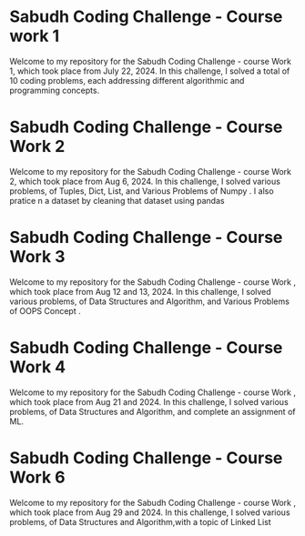 # Sabudh Coding Challenge - Course work 1

Welcome to my repository for the Sabudh Coding Challenge - course Work 1, which took place from July 22, 2024. In this challenge, I solved a total of 10 coding problems, each addressing different algorithmic and programming concepts.

# Sabudh Coding Challenge - Course Work 2

Welcome to my repository for the Sabudh Coding Challenge - course Work 2, which took place from Aug 6, 2024. In this challenge, I solved various problems, of Tuples, Dict, List, and Various Problems of Numpy . I also pratice n a dataset by cleaning that dataset using pandas 

# Sabudh Coding Challenge - Course Work 3
Welcome to my repository for the Sabudh Coding Challenge - course Work , which took place from Aug 12 and 13, 2024. In this challenge, I solved various problems, of Data Structures and Algorithm, and Various Problems of OOPS Concept . 

# Sabudh Coding Challenge - Course Work 4 
Welcome to my repository for the Sabudh Coding Challenge - course Work , which took place from Aug 21 and 2024. In this challenge, I solved various problems, of Data Structures and Algorithm, and complete an assignment of ML.
# Sabudh Coding Challenge - Course Work 6
Welcome to my repository for the Sabudh Coding Challenge - course Work , which took place from Aug 29 and 2024. In this challenge, I solved various problems, of Data Structures and Algorithm,with a topic of Linked List
